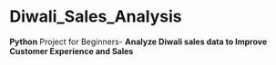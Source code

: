 # Diwali_Sales_Analysis

**Python** Project for Beginners- **Analyze Diwali sales data to Improve Customer Experience and Sales**
